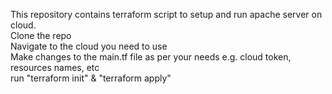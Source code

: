 This repository contains terraform script to setup and run apache server on cloud. <br>
Clone the repo <br>
Navigate to the cloud you need to use <br>
Make changes to the main.tf file as per your needs e.g. cloud token, resources names, etc<br>
run "terraform init" & "terraform apply"<br>
